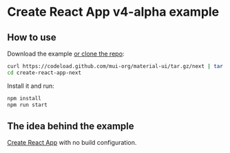 # Create React App v4-alpha example

## How to use

Download the example [or clone the repo](https://github.com/mui-org/material-ui):

```sh
curl https://codeload.github.com/mui-org/material-ui/tar.gz/next | tar -xz --strip=2 material-ui-next/examples/create-react-app-next
cd create-react-app-next
```

Install it and run:

```sh
npm install
npm run start
```

## The idea behind the example

[Create React App](https://github.com/facebookincubator/create-react-app) with no build configuration.
